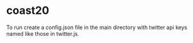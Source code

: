 coast20
============

To run create a config.json file in the main directory with twitter api keys named like those in twitter.js.